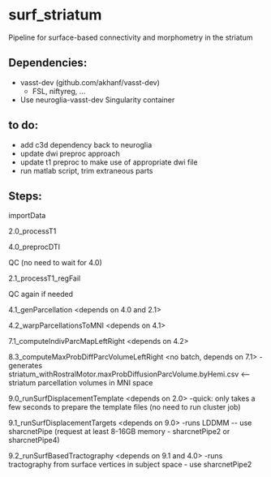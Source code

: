 # surf_striatum
Pipeline for surface-based connectivity and morphometry in the striatum


## Dependencies:
* vasst-dev (github.com/akhanf/vasst-dev)
	* FSL, niftyreg, ...
* Use neuroglia-vasst-dev Singularity container

## to do:

* add c3d dependency back to neuroglia
* update dwi preproc approach
* update t1 preproc to make use of appropriate dwi file
* run matlab script, trim extraneous parts



## Steps:

importData

2.0_processT1

4.0_preprocDTI

QC (no need to wait for 4.0)
<manual check for QC>

2.1_processT1_regFail <for failed reg subj>

QC again if needed

4.1_genParcellation <depends on 4.0 and 2.1>

4.2_warpParcellationsToMNI <depends on 4.1>

7.1_computeIndivParcMapLeftRight  <depends on 4.2>

8.3_computeMaxProbDiffParcVolumeLeftRight   <no batch, depends on 7.1>
	-generates  striatum_withRostralMotor.maxProbDiffusionParcVolume.byHemi.csv   <-- striatum parcellation volumes in MNI space

9.0_runSurfDisplacementTemplate  <depends on 2.0>
	-quick: only takes a few seconds to prepare the template files (no need to run cluster job)

9.1_runSurfDisplacementTargets   <depends on 9.0>
	-runs LDDMM -- use sharcnetPipe (request at least 8-16GB memory - sharcnetPipe2 or sharcnetPipe4)

9.2_runSurfBasedTractography	<depends on 9.1 and 4.0>
	-runs tractography from surface vertices in subject space  - use sharcnetPipe2



